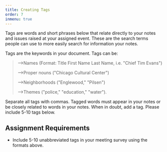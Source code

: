 ```yaml
---
title: Creating Tags
order: 7
inmenu: true
---
```

Tags are words and short phrases below that relate directly to your notes and issues raised at your assigned event. These are the search terms people can use to more easily search for information your notes. 

Tags are the keywords in your document. Tags can be:

> —>Names (Format: Title First Name Last Name, i.e. "Chief Tim Evans")
>
> —>Proper nouns ("Chicago Cultural Center") 
>
> —>Neighborhoods ("Englewood," "Pilsen")
>
> —>Themes ("police," "education," "water"). 

Separate all tags with commas. Tagged words must appear in your notes or be closely related to words in your notes. When in doubt, add a tag. Please include 5-10 tags below.

## Assignment Requirements

* Include 5-10 unabbreviated tags in your meeting survey using the formats above.

##
